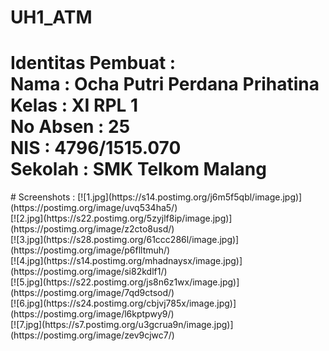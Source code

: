 # UH1_ATM
<h1>Identitas Pembuat : 
<br/>Nama : Ocha Putri Perdana Prihatina
<br/>Kelas : XI RPL 1
<br/>No Absen : 25
<br/>NIS : 4796/1515.070
<br/>Sekolah : SMK Telkom Malang
</h1>
# Screenshots :
[![1.jpg](https://s14.postimg.org/j6m5f5qbl/image.jpg)](https://postimg.org/image/uvq534ha5/)
<br/>[![2.jpg](https://s22.postimg.org/5zyjlf8ip/image.jpg)](https://postimg.org/image/z2cto8usd/)
<br/>[![3.jpg](https://s28.postimg.org/61ccc286l/image.jpg)](https://postimg.org/image/p6flltmuh/)
<br/>[![4.jpg](https://s14.postimg.org/mhadnaysx/image.jpg)](https://postimg.org/image/si82kdlf1/)
<br/>[![5.jpg](https://s22.postimg.org/js8n6z1wx/image.jpg)](https://postimg.org/image/7qd9ctsod/)
<br/>[![6.jpg](https://s24.postimg.org/cbjvj785x/image.jpg)](https://postimg.org/image/l6kptpwy9/)
<br/>[![7.jpg](https://s7.postimg.org/u3gcrua9n/image.jpg)](https://postimg.org/image/zev9cjwc7/)
